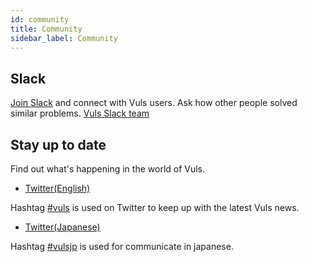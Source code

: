 ```yaml
---
id: community
title: Community
sidebar_label: Community
---
```


## Slack

[Join Slack](https://join.slack.com/t/vuls-github/shared_invite/zt-1fculjwj4-6nex2JNE7DpOSiKZ1ztDFw) and connect with Vuls users. Ask how other people solved similar problems.
[Vuls Slack team](https://vuls-github.slack.com/)

## Stay up to date

Find out what's happening in the world of Vuls.

- [Twitter(English)](https://twitter.com/vuls_en)

Hashtag [#vuls](https://twitter.com/search?f=tweets&q=%23vuls) is used on Twitter to keep up with the latest Vuls news.

- [Twitter(Japanese)](https://twitter.com/vuls_ja)

Hashtag [#vulsjp](https://twitter.com/search?f=tweets&q=%23vulsjp) is used for communicate in japanese.
